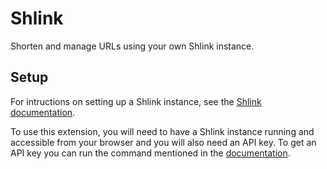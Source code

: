 # Shlink

Shorten and manage URLs using your own Shlink instance.

## Setup

For intructions on setting up a Shlink instance, see the [Shlink documentation](https://shlink.io/documentation/).

To use this extension, you will need to have a Shlink instance running and accessible from your browser and you will also need an API key. To get an API key you can run the command mentioned in the [documentation](https://shlink.io/documentation/install-docker-image/#generate-first-api-key).
